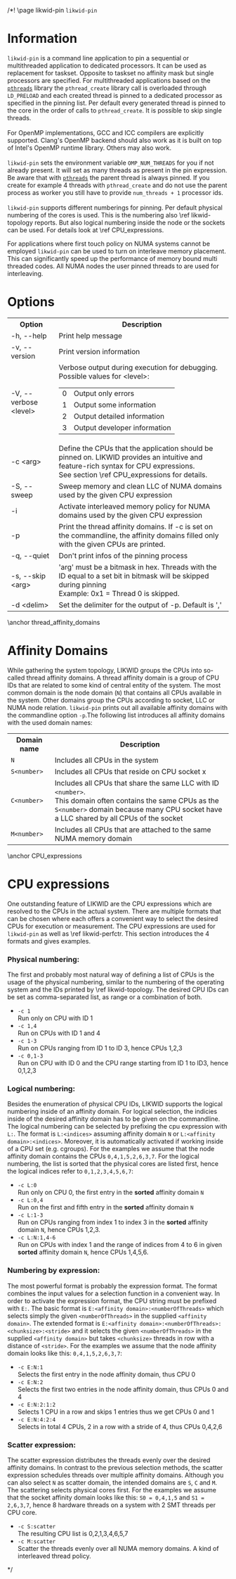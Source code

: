 /*! \page likwid-pin <CODE>likwid-pin</CODE>

<H1>Information</H1>
<CODE>likwid-pin</CODE> is a command line application to pin a sequential or multithreaded application to dedicated processors. It can be used as replacement for taskset.
Opposite to taskset no affinity mask but single processors are specified. For multithreaded applications based on the <A HREF="https://computing.llnl.gov/tutorials/pthreads/"><CODE>pthreads</CODE></A> library the <CODE>pthread_create</CODE> library call is overloaded through <CODE>LD_PRELOAD</CODE> and each created thread is pinned to a dedicated processor as specified in the pinning list. Per default every generated thread is pinned to the core in the order of calls to <CODE>pthread_create</CODE>. It is possible to skip single threads.<BR>
<BR>
For OpenMP implementations, GCC and ICC compilers are explicitly supported. Clang's OpenMP backend should also work as it is built on top of Intel's OpenMP runtime library. Others may also work.<BR>
<BR>
<CODE>likwid-pin</CODE> sets the environment variable <CODE>OMP_NUM_THREADS</CODE> for you if not already present. It will set as many threads as present in the pin expression.  Be aware that with <A HREF="https://computing.llnl.gov/tutorials/pthreads/"><CODE>pthreads</CODE></A> the parent thread is always pinned. If you create for example 4 threads with <CODE>pthread_create</CODE> and do not use the parent process as worker you still have to provide <CODE>num_threads + 1</CODE> processor ids.<BR>
<BR>
<CODE>likwid-pin</CODE> supports different numberings for pinning. Per default physical numbering of the cores is used. This is the numbering also \ref likwid-topology reports. But also logical numbering inside the node or the sockets can be used. For details look at \ref CPU_expressions. <!--If using with a N (e.g. -c N:0-6) the cores are logical numbered over the whole node. Physical cores come first. If a system e.g. has 8 cores with 16 SMT threads with -c N:0-7 you get all physical cores.  If you specify -c N:0-15 you get all physical cores and all SMT threads. With S you can specify logical numberings inside sockets, again physical cores come first. You can mix different domains with a @. <CODE>-c S0:0-3\@S2:2-3</CODE> you pin thread 0-3 to logical cores 0-3 on socket 0 and threads 4-6 on logical cores 2-3 on socket 2.--><BR>

For applications where first touch policy on NUMA systems cannot be employed <CODE>likwid-pin</CODE> can be used to turn on interleave memory placement. This can significantly speed up the performance of memory bound multi threaded codes. All NUMA nodes the user pinned threads to are used for interleaving.

<H1>Options</H1>
<TABLE>
<TR>
  <TH>Option</TH>
  <TH>Description</TH>
</TR>
<TR>
  <TD>-h, --help</TD>
  <TD>Print help message</TD>
</TR>
<TR>
  <TD>-v, --version</TD>
  <TD>Print version information</TD>
</TR>
<TR>
  <TD>-V, --verbose &lt;level&gt;</TD>
  <TD>Verbose output during execution for debugging. Possible values for &lt;level&gt;:
  <TABLE>
    <TR>
      <TD>0</TD>
      <TD>Output only errors</TD>
    </TR>
    <TR>
      <TD>1</TD>
      <TD>Output some information</TD>
    </TR>
    <TR>
      <TD>2</TD>
      <TD>Output detailed information</TD>
    </TR>
    <TR>
      <TD>3</TD>
      <TD>Output developer information</TD>
    </TR>
  </TABLE>
  </TD>
</TR>
<TR>
  <TD>-c &lt;arg&gt;</TD>
  <TD>Define the CPUs that the application should be pinned on. LIKWID provides an intuitive and feature-rich syntax for CPU expressions.<BR>See section \ref CPU_expressions for details.</TD>
</TR>
<TR>
  <TD>-S, --sweep</TD>
  <TD>Sweep memory and clean LLC of NUMA domains used by the given CPU expression</TD>
</TR>
<TR>
  <TD>-i</TD>
  <TD>Activate interleaved memory policy for NUMA domains used by the given CPU expression</TD>
</TR>
<TR>
  <TD>-p</TD>
  <TD>Print the thread affinity domains. If -c is set on the commandline, the affinity domains filled only with the given CPUs are printed.</TD>
</TR>
<TR>
  <TD>-q, --quiet</TD>
  <TD>Don't print infos of the pinning process</TD>
</TR>
<TR>
  <TD>-s, --skip &lt;arg&gt;</TD>
  <TD>'arg' must be a bitmask in hex. Threads with the ID equal to a set bit in bitmask will be skipped during pinning<BR>Example: 0x1 = Thread 0 is skipped.</TD>
</TR>
<TR>
  <TD>-d &lt;delim&gt;</TD>
  <TD>Set the delimiter for the output of -p. Default is ','</TD>
</TR>
</TABLE>

\anchor thread_affinity_domains
<H1>Affinity Domains</H1>
While gathering the system topology, LIKWID groups the CPUs into so-called thread affinity domains. A thread affinity domain is a group of CPU IDs that are related to some kind of central entity of the system. The most common domain is the node domain (<CODE>N</CODE>) that contains all CPUs available in the system. Other domains group the CPUs according to socket, LLC or NUMA node relation. <CODE>likwid-pin</CODE> prints out all available affinity domains with the commandline option <CODE>-p</CODE>.The following list introduces all affinity domains with the used domain names:
<TABLE>
<TR>
  <TH>Domain name</TH>
  <TH>Description</TH>
</TR>
<TR>
  <TD><CODE>N</CODE></TD>
  <TD>Includes all CPUs in the system</TD>
</TR>
<TR>
  <TD><CODE>S&lt;number&gt;</CODE></TD>
  <TD>Includes all CPUs that reside on CPU socket x</TD>
</TR>
<TR>
  <TD><CODE>C&lt;number&gt;</CODE></TD>
  <TD>Includes all CPUs that share the same LLC with ID <CODE>&lt;number&gt;</CODE>.<BR>This domain often contains the same CPUs as the <CODE>S&lt;number&gt;</CODE> domain because many CPU socket have a LLC shared by all CPUs of the socket</TD>
</TR>
<TR>
  <TD><CODE>M&lt;number&gt;</CODE></TD>
  <TD>Includes all CPUs that are attached to the same NUMA memory domain</TD>
</TR>
</TABLE>

\anchor CPU_expressions
<H1>CPU expressions</H1>
One outstanding feature of LIKWID are the CPU expressions which are resolved to the CPUs in the actual system. There are multiple formats that can be chosen where each offers a convenient way to select the desired CPUs for execution or measurement. The CPU expressions are used for <CODE>likwid-pin</CODE> as well as \ref likwid-perfctr. This section introduces the 4 formats and gives examples.

<H3>Physical numbering:</H3>
The first and probably most natural way of defining a list of CPUs is the usage of the physical numbering, similar to the numbering of the operating system and the IDs printed by \ref likwid-topology. The desired CPU IDs can be set as comma-separated list, as range or a combination of both.
<UL>
<LI><CODE>-c 1</CODE><BR>
Run only on CPU with ID 1
</LI>
<LI><CODE>-c 1,4</CODE><BR>
Run on CPUs with ID 1 and 4
</LI>
<LI><CODE>-c 1-3</CODE><BR>
Run on CPUs ranging from ID 1 to ID 3, hence CPUs 1,2,3
</LI>
<LI><CODE>-c 0,1-3</CODE><BR>
Run on CPU with ID 0 and the CPU range starting from ID 1 to ID3, hence 0,1,2,3
</LI>
</UL>
<H3>Logical numbering:</H3>
Besides the enumeration of physical CPU IDs, LIKWID supports the logical numbering inside of an affinity domain. For logical selection, the indicies inside of the desired affinity domain has to be given on the commandline. The logical numbering can be selected by prefixing the cpu expression with <CODE>L:</CODE>. The format is <CODE>L:&lt;indices&gt;</CODE> assuming affinity domain <CODE>N</CODE> or <CODE>L:&lt;affinity domain&gt;:&lt;indices&gt;</CODE>. Moreover, it is automatically activated if working inside of a CPU set (e.g. cgroups). For the examples we assume that the node affinity domain contains the CPUs <CODE>0,4,1,5,2,6,3,7</CODE>. For the logical numbering, the list is sorted that the physical cores are listed first, hence the logical indices refer to <CODE>0,1,2,3,4,5,6,7</CODE>:
<UL>
<LI><CODE>-c L:0</CODE><BR>
Run only on CPU 0, the first entry in the <B>sorted</B> affinity domain <CODE>N</CODE>
</LI>
<LI><CODE>-c L:0,4</CODE><BR>
Run on the first and fifth entry in the <B>sorted</B> affinity domain <CODE>N</CODE>
</LI>
<LI><CODE>-c L:1-3</CODE><BR>
Run on CPUs ranging from index 1 to index 3 in the <B>sorted</B> affinity domain <CODE>N</CODE>, hence CPUs 1,2,3.
</LI>
<LI><CODE>-c L:N:1,4-6</CODE><BR>
Run on CPUs with index 1 and the range of indices from 4 to 6 in given <B>sorted</B> affinity domain <CODE>N</CODE>, hence CPUs 1,4,5,6.
</LI>
</UL>
<H3>Numbering by expression:</H3>
The most powerful format is probably the expression format. The format combines the input values for a selection function in a convenient way. In order to activate the expression format, the CPU string must be prefixed with <CODE>E:</CODE>. The basic format is <CODE>E:&lt;affinity domain&gt;:&lt;numberOfThreads&gt;</CODE> which selects simply the given <CODE>&lt;numberOfThreads&gt;</CODE> in the supplied <CODE>&lt;affinity domain&gt;</CODE>. The extended format is <CODE>E:&lt;affinity domain&gt;:&lt;numberOfThreads&gt;:&lt;chunksize&gt;:&lt;stride&gt;</CODE> and it selects the given <CODE>&lt;numberOfThreads&gt;</CODE> in the supplied <CODE>&lt;affinity domain&gt;</CODE> but takes <CODE>&lt;chunksize&gt;</CODE> threads in row with a distance of <CODE>&lt;stride&gt;</CODE>. For the examples we assume that the node affinity domain looks like this: <CODE>0,4,1,5,2,6,3,7</CODE>:
<UL>
<LI><CODE>-c E:N:1</CODE><BR>
Selects the first entry in the node affinity domain, thus CPU 0
</LI>
<LI><CODE>-c E:N:2</CODE><BR>
Selects the first two entries in the node affinity domain, thus CPUs 0 and 4
</LI>
<LI><CODE>-c E:N:2:1:2</CODE><BR>
Selects 1 CPU in a row and skips 1 entries thus we get CPUs 0 and 1
</LI>
<LI><CODE>-c E:N:4:2:4</CODE><BR>
Selects in total 4 CPUs, 2 in a row with a stride of 4, thus CPUs 0,4,2,6
</LI>
</UL>
<H3>Scatter expression:</H3>
The scatter expression distributes the threads evenly over the desired affinity domains. In contrast to the previous selection methods, the scatter expression schedules threads over multiple affinity domains. Although you can also select <CODE>N</CODE> as scatter domain, the intended domains are <CODE>S</CODE>, <CODE>C</CODE> and <CODE>M</CODE>. The scattering selects physical cores first. For the examples we assume that the socket affinity domain looks like this: <CODE>S0 = 0,4,1,5</CODE> and <CODE>S1 = 2,6,3,7</CODE>, hence 8 hardware threads on a system with 2 SMT threads per CPU core.
<UL>
<LI><CODE>-c S:scatter</CODE><BR>
The resulting CPU list is 0,2,1,3,4,6,5,7
</LI>
<LI><CODE>-c M:scatter</CODE><BR>
Scatter the threads evenly over all NUMA memory domains. A kind of interleaved thread policy.
</LI>
</UL>
*/
